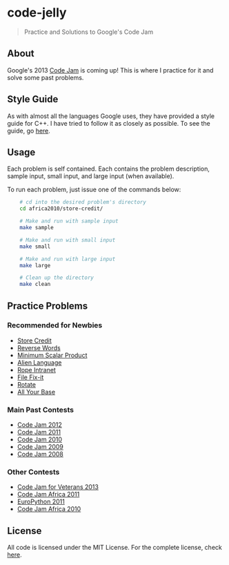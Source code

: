 code-jelly
==========

> Practice and Solutions to Google's Code Jam

## About
Google's 2013 [Code Jam][Code Jam] is coming up! This is where I practice for it and solve
some past problems.

## Style Guide
As with almost all the languages Google uses, they have provided a style guide
for C++. I have tried to follow it as closely as possible. To see the guide, go
[here](http://google-styleguide.googlecode.com/svn/trunk/cppguide.xml).

## Usage
Each problem is self contained. Each contains the problem description, sample
input, small input, and large input (when available).

To run each problem, just issue one of the commands below:

```sh
    # cd into the desired problem's directory
    cd africa2010/store-credit/

    # Make and run with sample input
    make sample

    # Make and run with small input
    make small

    # Make and run with large input
    make large

    # Clean up the directory
    make clean
```

## Practice Problems

### Recommended for Newbies
* [Store Credit](africa2010/store-credit/)
* [Reverse Words](africa2010/reverse-words/)
* [Minimum Scalar Product](2008/minimum-scalar/)
* [Alien Language]()
* [Rope Intranet]()
* [File Fix-it]()
* [Rotate]()
* [All Your Base]()

### Main Past Contests
* [Code Jam 2012](2012/)
* [Code Jam 2011](2011/)
* [Code Jam 2010](2010/)
* [Code Jam 2009](2009/)
* [Code Jam 2008](2008/)

### Other Contests
* [Code Jam for Veterans 2013](veterans2013/)
* [Code Jam Africa 2011](africa2011/)
* [EuroPython 2011](europython2011/)
* [Code Jam Africa 2010](africa2010/)

## License
All code is licensed under the MIT License. For the complete license, check
[here](LICENSE).

[Code Jam]: https://code.google.com/codejam/
